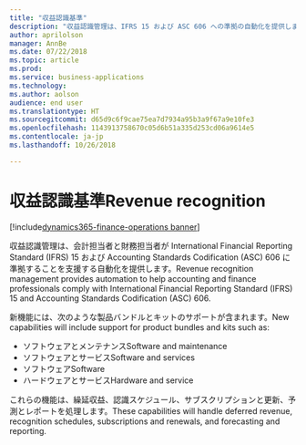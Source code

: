 ```yaml
---
title: "収益認識基準"
description: "収益認識管理は、IFRS 15 および ASC 606 への準拠の自動化を提供します。"
author: aprilolson
manager: AnnBe
ms.date: 07/22/2018
ms.topic: article
ms.prod: 
ms.service: business-applications
ms.technology: 
ms.author: aolson
audience: end user
ms.translationtype: HT
ms.sourcegitcommit: d65d9c6f9cae75ea7d7934a95b3a9f67a9e10fe3
ms.openlocfilehash: 1143913758670c05d6b51a335d253cd06a9614e5
ms.contentlocale: ja-jp
ms.lasthandoff: 10/26/2018

---
```


# <a name="revenue-recognition"></a><span data-ttu-id="2f731-103">収益認識基準</span><span class="sxs-lookup"><span data-stu-id="2f731-103">Revenue recognition</span></span>

[!include[dynamics365-finance-operations banner](../includes/dynamics365-finance-operations.md)]

<span data-ttu-id="2f731-104">収益認識管理は、会計担当者と財務担当者が International Financial Reporting Standard (IFRS) 15 および Accounting Standards Codification (ASC) 606 に準拠することを支援する自動化を提供します。</span><span class="sxs-lookup"><span data-stu-id="2f731-104">Revenue recognition management provides automation to help accounting and finance professionals comply with International Financial Reporting Standard (IFRS) 15 and Accounting Standards Codification (ASC) 606.</span></span> 

<span data-ttu-id="2f731-105">新機能には、次のような製品バンドルとキットのサポートが含まれます。</span><span class="sxs-lookup"><span data-stu-id="2f731-105">New capabilities will include support for product bundles and kits such as:</span></span>

- <span data-ttu-id="2f731-106">ソフトウェアとメンテナンス</span><span class="sxs-lookup"><span data-stu-id="2f731-106">Software and maintenance</span></span>
- <span data-ttu-id="2f731-107">ソフトウェアとサービス</span><span class="sxs-lookup"><span data-stu-id="2f731-107">Software and services</span></span>
- <span data-ttu-id="2f731-108">ソフトウェア</span><span class="sxs-lookup"><span data-stu-id="2f731-108">Software</span></span>
- <span data-ttu-id="2f731-109">ハードウェアとサービス</span><span class="sxs-lookup"><span data-stu-id="2f731-109">Hardware and service</span></span>

<span data-ttu-id="2f731-110">これらの機能は、繰延収益、認識スケジュール、サブスクリプションと更新、予測とレポートを処理します。</span><span class="sxs-lookup"><span data-stu-id="2f731-110">These capabilities will handle deferred revenue, recognition schedules, subscriptions and renewals, and forecasting and reporting.</span></span>

